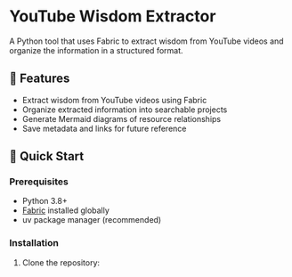 # YouTube Wisdom Extractor

A Python tool that uses Fabric to extract wisdom from YouTube videos and organize the information in a structured format.

## 🎯 Features

- Extract wisdom from YouTube videos using Fabric
- Organize extracted information into searchable projects
- Generate Mermaid diagrams of resource relationships
- Save metadata and links for future reference

## 🚀 Quick Start

### Prerequisites

- Python 3.8+
- [Fabric](https://github.com/danielmiessler/fabric) installed globally
- uv package manager (recommended)

### Installation

1. Clone the repository: 